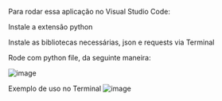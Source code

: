 Para rodar essa aplicação no Visual Studio Code:


Instale a extensão python


Instale as bibliotecas necessárias, json e requests via Terminal


Rode com python file, da seguinte maneira:

![image](https://github.com/user-attachments/assets/dbf43085-e201-4de1-aee3-5eb211529ab8)



Exemplo de uso no Terminal 
![image](https://github.com/user-attachments/assets/6023e9c6-a4ce-499e-a5bf-b7270ebfe99c)
